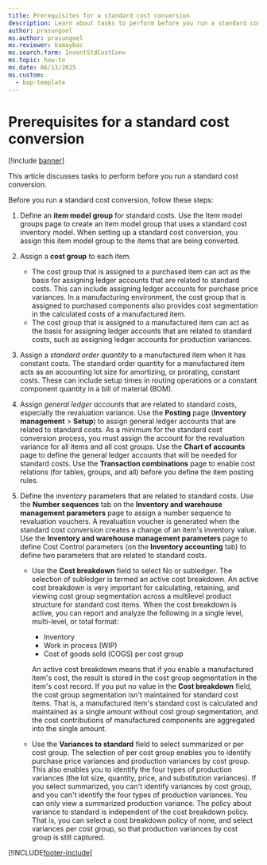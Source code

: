 ```yaml
---
title: Prerequisites for a standard cost conversion
description: Learn about tasks to perform before you run a standard cost conversion, including a step-by-step process for running standard cost conversions. 
author: prasungoel
ms.author: prasungoel
ms.reviewer: kamaybac
ms.search.form: InventStdCostConv
ms.topic: how-to
ms.date: 06/13/2025
ms.custom: 
  - bap-template
---
```


# Prerequisites for a standard cost conversion

[!include [banner](../includes/banner.md)]

This article discusses tasks to perform before you run a standard cost conversion.

Before you run a standard cost conversion, follow these steps:

1. Define an **item model group** for standard costs. Use the Item model groups page to create an item model group that uses a standard cost inventory model. When setting up a standard cost conversion, you assign this item model group to the items that are being converted.
1. Assign a **cost group** to each item.
    - The cost group that is assigned to a purchased item can act as the basis for assigning ledger accounts that are related to standard costs. This can include assigning ledger accounts for purchase price variances. In a manufacturing environment, the cost group that is assigned to purchased components also provides cost segmentation in the calculated costs of a manufactured item.
    - The cost group that is assigned to a manufactured item can act as the basis for assigning ledger accounts that are related to standard costs, such as assigning ledger accounts for production variances.

1. Assign a *standard order quantity* to a manufactured item when it has constant costs. The standard order quantity for a manufactured item acts as an accounting lot size for amortizing, or prorating, constant costs. These can include setup times in routing operations or a constant component quantity in a bill of material (BOM).
1. Assign *general ledger accounts* that are related to standard costs, especially the revaluation variance. Use the **Posting** page (**Inventory management** &gt; **Setup**) to assign general ledger accounts that are related to standard costs. As a minimum for the standard cost conversion process, you must assign the account for the revaluation variance for all items and all cost groups. Use the **Chart of accounts** page to define the general ledger accounts that will be needed for standard costs. Use the **Transaction combinations** page to enable cost relations (for tables, groups, and all) before you define the item posting rules.
1. Define the inventory parameters that are related to standard costs. Use the **Number sequences** tab on the **Inventory and warehouse management parameters** page to assign a number sequence to revaluation vouchers. A revaluation voucher is generated when the standard cost conversion creates a change of an item's inventory value. Use the **Inventory and warehouse management parameters** page to define Cost Control parameters (on the **Inventory accounting** tab) to define two parameters that are related to standard costs.
    - Use the **Cost breakdown** field to select No or subledger. The selection of subledger is termed an active cost breakdown. An active cost breakdown is very important for calculating, retaining, and viewing cost group segmentation across a multilevel product structure for standard cost items. When the cost breakdown is active, you can report and analyze the following in a single level, multi-level, or total format:
        - Inventory
        - Work in process (WIP)
        - Cost of goods sold (COGS) per cost group

        An active cost breakdown means that if you enable a manufactured item's cost, the result is stored in the cost group segmentation in the item's cost record. If you put no value in the **Cost breakdown** field, the cost group segmentation isn't maintained for standard cost items. That is, a manufactured item's standard cost is calculated and maintained as a single amount without cost group segmentation, and the cost contributions of manufactured components are aggregated into the single amount.
    - Use the **Variances to standard** field to select summarized or per cost group. The selection of per cost group enables you to identify purchase price variances and production variances by cost group. This also enables you to identify the four types of production variances (the lot size, quantity, price, and substitution variances). If you select summarized, you can't identify variances by cost group, and you can't identify the four types of production variances. You can only view a summarized production variance. The policy about variance to standard is independent of the cost breakdown policy. That is, you can select a cost breakdown policy of none, and select variances per cost group, so that production variances by cost group is still captured.

[!INCLUDE[footer-include](../../includes/footer-banner.md)]

